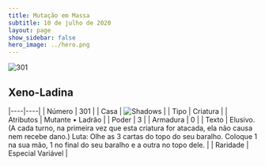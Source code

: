 ```yaml
---
title: Mutação em Massa
subtitle: 10 de julho de 2020
layout: page
show_sidebar: false
hero_image: ../hero.png
---
```


![301](https://cdn.keyforgegame.com/media/card_front/pt/479_301_WQQXG2WWRXM2_pt.png)

## Xeno-Ladina

|----|----|
| Número | 301 |
| Casa | ![Shadows](https://archonarcana.com/images/thumb/e/ee/Shadows.png/22px-Shadows.png "Sombras") |
| Tipo | Criatura |
| Atributos | Mutante • Ladrão |
| Poder | 3 |
| Armadura | 0 |
| Texto | Elusivo. (A cada turno, na primeira vez que esta criatura for atacada, ela não causa nem recebe dano.) Luta: Olhe as 3 cartas do topo do seu baralho. Coloque 1 na sua mão, 1 no final do seu baralho e a outra no topo dele. |
| Raridade | Especial Variável |
